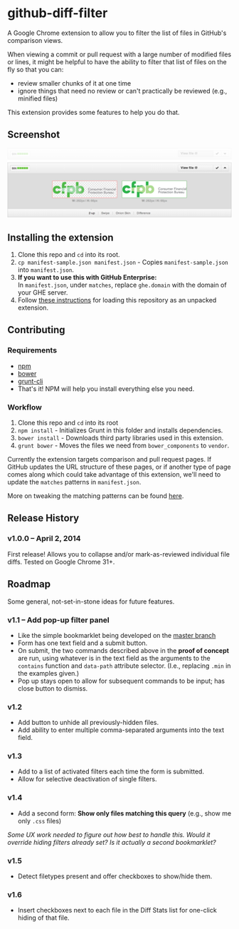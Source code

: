 # github-diff-filter

A Google Chrome extension to allow you to filter the list of files in GitHub's comparison views.

When viewing a commit or pull request with a large number of modified files or lines,
it might be helpful to have the ability to filter that list of files on the fly so that you can:
- review smaller chunks of it at one time
- ignore things that need no review or can't practically be reviewed (e.g., minified files)

This extension provides some features to help you do that.


## Screenshot

![Chrome Extension Screenshot](chrome-extension-screenshot.png)


## Installing the extension

1. Clone this repo and `cd` into its root.
2. `cp manifest-sample.json manifest.json` - Copies `manifest-sample.json` into `manifest.json`.
3. **If you want to use this with GitHub Enterprise:**  
   In `manifest.json`, under `matches`, replace `ghe.domain` with the domain of
   your GHE server.
4. Follow [these instructions](http://developer.chrome.com/extensions/getstarted#unpacked)
   for loading this repository as an unpacked extension.


## Contributing

### Requirements

- [npm](https://npmjs.org/)
- [bower](http://bower.io/#installing-bower)
- [grunt-cli](http://gruntjs.com/getting-started)
- That's it! NPM will help you install everything else you need.

### Workflow

1. Clone this repo and `cd` into its root
2. `npm install` - Initializes Grunt in this folder and installs dependencies.
3. `bower install` - Downloads third party libraries used in this extension.
4. `grunt bower` - Moves the files we need from `bower_components` to `vendor`.

Currently the extension targets comparison and pull request pages.
If GitHub updates the URL structure of these pages, or if another type of page
comes along which could take advantage of this extension, we'll need to update
the `matches` patterns in `manifest.json`.

More on tweaking the matching patterns can be found
[here](http://developer.chrome.com/extensions/content_scripts#match-patterns-globs).


## Release History

### v1.0.0 – April 2, 2014

First release! Allows you to collapse and/or mark-as-reviewed individual file diffs.
Tested on Google Chrome 31+.


## Roadmap

Some general, not-set-in-stone ideas for future features.

### v1.1 – Add pop-up filter panel

- Like the simple bookmarklet being developed on the
  [master branch](https://github.com/Scotchester/github-diff-filter/tree/master)
- Form has one text field and a submit button.
- On submit, the two commands described above in the **proof of concept** are run,
  using whatever is in the text field as the arguments to the
  `contains` function and `data-path` attribute selector.
  (I.e., replacing `.min` in the examples given.)
- Pop up stays open to allow for subsequent commands to be input; has close button to dismiss.

### v1.2

- Add button to unhide all previously-hidden files.
- Add ability to enter multiple comma-separated arguments into the text field.

### v1.3

- Add to a list of activated filters each time the form is submitted.
- Allow for selective deactivation of single filters.

### v1.4

- Add a second form: **Show only files matching this query**
  (e.g., show me only `.css` files)

_Some UX work needed to figure out how best to handle this.
Would it override hiding filters already set?
Is it actually a second bookmarklet?_

### v1.5

- Detect filetypes present and offer checkboxes to show/hide them.

### v1.6

- Insert checkboxes next to each file in the Diff Stats list for one-click hiding of that file.
